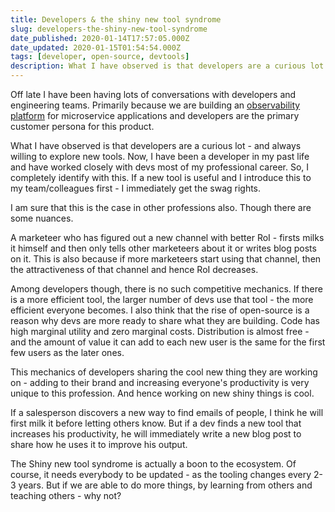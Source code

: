 ```yaml
---
title: Developers & the shiny new tool syndrome
slug: developers-the-shiny-new-tool-syndrome
date_published: 2020-01-14T17:57:05.000Z
date_updated: 2020-01-15T01:54:54.000Z
tags: [developer, open-source, devtools]
description: What I have observed is that developers are a curious lot - and always willing to explore new tools. Now, I have been developer in my past life and have worked closely with devs most of my professional career.
---
```


Off late I have been having lots of conversations with developers and engineering teams. Primarily because we are building an [observability platform](https://signoz.io) for microservice applications and developers are the primary customer persona for this product.

What I have observed is that developers are a curious lot - and always willing to explore new tools. Now, I have been a developer in my past life and have worked closely with devs most of my professional career. So, I completely identify with this. If a new tool is useful and I introduce this to my team/colleagues first - I immediately get the swag rights.

I am sure that this is the case in other professions also. Though there are some nuances. 

A marketeer who has figured out a new channel with better RoI - firsts milks it himself and then only tells other marketeers about it or writes blog posts on it. This is also because if more marketeers start using that channel, then the attractiveness of that channel and hence RoI decreases.

 Among developers though, there is no such competitive mechanics. If there is a more efficient tool, the larger number of devs use that tool - the more efficient everyone becomes. I also think that the rise of open-source is a reason why devs are more ready to share what they are building. Code has high marginal utility and zero marginal costs. Distribution is almost free - and the amount of value it can add to each new user is the same for the first few users as the later ones.

This mechanics of developers sharing the cool new thing they are working on - adding to their brand and increasing everyone's productivity is very unique to this profession. And hence working on new shiny things is cool.

If a salesperson discovers a new way to find emails of people, I think he will first milk it before letting others know. But if a dev finds a new tool that increases his productivity, he will immediately write a new blog post to share how he uses it to improve his output.

The Shiny new tool syndrome is actually a boon to the ecosystem. Of course, it needs everybody to be updated - as the tooling changes every 2-3 years. But if we are able to do more things, by learning from others and teaching others - why not?
